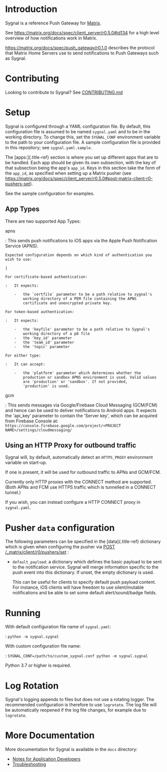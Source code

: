 Introduction
============

Sygnal is a reference Push Gateway for [Matrix](https://matrix.org/).

See <https://matrix.org/docs/spec/client_server/r0.5.0#id134> for a high
level overview of how notifications work in Matrix.

<https://matrix.org/docs/spec/push_gateway/r0.1.0> describes the
protocol that Matrix Home Servers use to send notifications to Push
Gateways such as Sygnal.


Contributing
============

Looking to contribute to Sygnal? See [CONTRIBUTING.md](CONTRIBUTING.md)


Setup
=====

Sygnal is configured through a YAML configuration file. By default, this
configuration file is assumed to be named `sygnal.yaml` and to be in the
working directory. To change this, set the `SYGNAL_CONF` environment
variable to the path to your configuration file. A sample configuration
file is provided in this repository; see `sygnal.yaml.sample`.

The [apps:]{.title-ref} section is where you set up different apps that
are to be handled. Each app should be given its own subsection, with the
key of that subsection being the app's `app_id`. Keys in this section
take the form of the `app_id`, as specified when setting up a Matrix
pusher (see
<https://matrix.org/docs/spec/client_server/r0.5.0#post-matrix-client-r0-pushers-set>).

See the sample configuration for examples.


App Types
---------

There are two supported App Types:

apns

:   This sends push notifications to iOS apps via the Apple Push
    Notification Service (APNS).

    Expected configuration depends on which kind of authentication you
    wish to use:

    | 

    For certificate-based authentication:

    :   It expects:

        -   the `certfile` parameter to be a path relative to sygnal's
            working directory of a PEM file containing the APNS
            certificate and unencrypted private key.

    For token-based authentication:

    :   It expects:

        -   the 'keyfile' parameter to be a path relative to Sygnal's
            working directory of a p8 file
        -   the 'key_id' parameter
        -   the 'team_id' parameter
        -   the 'topic' parameter

    For either type:

    :   It can accept:

        -   the 'platform' parameter which determines whether the
            production or sandbox APNS environment is used. Valid values
            are 'production' or 'sandbox'. If not provided,
            'production' is used.

gcm

:   This sends messages via Google/Firebase Cloud Messaging (GCM/FCM)
    and hence can be used to deliver notifications to Android apps. It
    expects the 'api_key' parameter to contain the 'Server key',
    which can be acquired from Firebase Console at:
    `https://console.firebase.google.com/project/<PROJECT NAME>/settings/cloudmessaging/`


Using an HTTP Proxy for outbound traffic
----------------------------------------

Sygnal will, by default, automatically detect an `HTTPS_PROXY`
environment variable on start-up.

If one is present, it will be used for outbound traffic to APNs and
GCM/FCM.

Currently only HTTP proxies with the CONNECT method are supported. (Both
APNs and FCM use HTTPS traffic which is tunnelled in a CONNECT tunnel.)

If you wish, you can instead configure a HTTP CONNECT proxy in
`sygnal.yaml`.


Pusher `data` configuration
===========================

The following parameters can be specified in the [data]{.title-ref}
dictionary which is given when configuring the pusher via [POST /_matrix/client/r0/pushers/set](https://matrix.org/docs/spec/client_server/latest#post-matrix-client-r0-pushers-set)
:

-   `default_payload`: a dictionary which defines the basic payload to
    be sent to the notification service. Sygnal will merge information
    specific to the push event into this dictionary. If unset, the empty
    dictionary is used.

    This can be useful for clients to specify default push payload
    content. For instance, iOS clients will have freedom to use
    silent/mutable notifications and be able to set some default
    alert/sound/badge fields.


Running
=======

With default configuration file name of `sygnal.yaml`:

:   `python -m sygnal.sygnal`

With custom configuration file name:

:   `SYGNAL_CONF=/path/to/custom_sygnal.conf python -m sygnal.sygnal`

Python 3.7 or higher is required.


Log Rotation
============

Sygnal's logging appends to files but does not use a rotating logger.
The recommended configuration is therefore to use `logrotate`. The log
file will be automatically reopened if the log file changes, for example
due to `logrotate`.


More Documentation
==================

More documentation for Sygnal is available in the `docs` directory:

-   [Notes for Application Developers](docs/applications.md)
-   [Troubleshooting](docs/troubleshooting.md)
